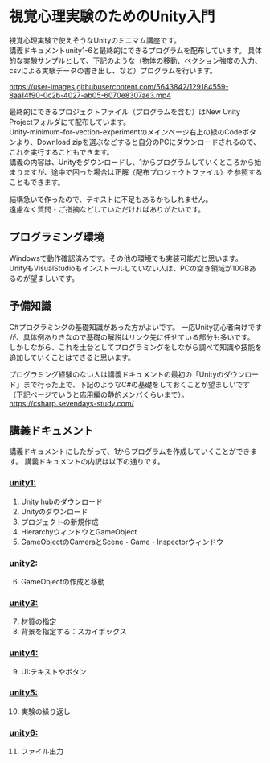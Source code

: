 # 視覚心理実験のためのUnity入門

視覚心理実験で使えそうなUnityのミニマム講座です。  
講義ドキュメントunity1-6と最終的にできるプログラムを配布しています。
具体的な実験サンプルとして、下記のような（物体の移動、ベクション強度の入力、csvによる実験データの書き出し、など）プログラムを行います。

https://user-images.githubusercontent.com/5643842/129184559-8aa14f90-0c2b-4027-ab05-6070e8307ae3.mp4

最終的にできるプロジェクトファイル（プログラムを含む）はNew Unity Projectフォルダにて配布しています。  
Unity-minimum-for-vection-experimentのメインページ右上の緑のCodeボタンより、Download zipを選ぶなどすると自分のPCにダウンロードされるので、これを実行することもできます。  
講義の内容は、Unityをダウンロードし、1からプログラムしていくところから始まりますが、途中で困った場合は正解（配布プロジェクトファイル）を参照することもできます。

結構急いで作ったので、テキストに不足もあるかもしれません。  
遠慮なく質問・ご指摘などしていただければありがたいです。

## プログラミング環境
Windowsで動作確認済みです。その他の環境でも実装可能だと思います。  
UnityもVisualStudioもインストールしていない人は、PCの空き領域が10GBあるのが望ましいです。  

## 予備知識
C#プログラミングの基礎知識があった方がよいです。
一応Unity初心者向けですが、具体例ありきなので基礎の解説はリンク先に任せている部分も多いです。  
しかしながら、これを土台としてプログラミングをしながら調べて知識や技能を追加していくことはできると思います。

プログラミング経験のない人は講義ドキュメントの最初の「Unityのダウンロード」まで行った上で、下記のようなC#の基礎をしておくことが望ましいです（下記ページでいうと応用編の静的メンバくらいまで）。
https://csharp.sevendays-study.com/


## 講義ドキュメント
講義ドキュメントにしたがって、1からプログラムを作成していくことができます。
講義ドキュメントの内訳は以下の通りです。


### [unity1:](https://github.com/yukimiteippai/Unity-minimum-for-vection-experiment/blob/main/unity1.md)
1. Unity hubのダウンロード
2. Unityのダウンロード
3. プロジェクトの新規作成
4. HierarchyウィンドウとGameObject
5. GameObjectのCameraとScene・Game・Inspectorウィンドウ

### [unity2:](https://github.com/yukimiteippai/Unity-minimum-for-vection-experiment/blob/main/unity2.md)
6. GameObjectの作成と移動  

### [unity3:](https://github.com/yukimiteippai/Unity-minimum-for-vection-experiment/blob/main/unity3.md)
7. 材質の指定
8. 背景を指定する：スカイボックス

### [unity4:](https://github.com/yukimiteippai/Unity-minimum-for-vection-experiment/blob/main/unity4.md)
9. UI:テキストやボタン

### [unity5:](https://github.com/yukimiteippai/Unity-minimum-for-vection-experiment/blob/main/unity5.md)
10. 実験の繰り返し

### [unity6:](https://github.com/yukimiteippai/Unity-minimum-for-vection-experiment/blob/main/unity6.md)
11. ファイル出力 
